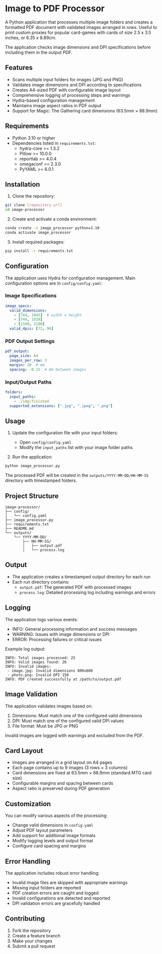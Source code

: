 # Image to PDF Processor

A Python application that processes multiple image folders and creates a formatted PDF document with validated images arranged in rows. Useful to print custom proxies for popular card-games with cards of size 2.5 x 3.5 inches, or 6.35 x 8.89cm.

The application checks image dimensions and DPI specifications before including them in the output PDF.

## Features

- Scans multiple input folders for images (JPG and PNG)
- Validates image dimensions and DPI according to specifications
- Creates A4-sized PDF with configurable image layout
- Comprehensive logging of processing steps and warnings
- Hydra-based configuration management
- Maintains image aspect ratios in PDF output
- Support for Magic: The Gathering card dimensions (63.5mm × 88.9mm)

## Requirements

- Python 3.10 or higher
- Dependencies listed in `requirements.txt`:
  - hydra-core >= 1.3.2
  - Pillow >= 10.0.0
  - reportlab >= 4.0.4
  - omegaconf >= 2.3.0
  - PyYAML >= 6.0.1

## Installation

1. Clone the repository:

```bash
git clone [repository-url]
cd image-processor
```

2. Create and activate a conda environment:

```bash
conda create -n image_processor python=3.10
conda activate image_processor
```

3. Install required packages:

```bash
pip install -r requirements.txt
```

## Configuration

The application uses Hydra for configuration management. Main configuration options are in `config/config.yaml`:

### Image Specifications

```yaml
image_specs:
  valid_dimensions:
    - [744, 1045]  # width x height
    - [744, 1039]
    - [1500, 2100]
  valid_dpis: [72, 96]
```

### PDF Output Settings

```yaml
pdf_output:
  page_size: A4
  images_per_row: 3
  margin: 20  # mm
  spacing: -0.15  # mm between images
```

### Input/Output Paths

```yaml
folders:
  input_paths:
    - ./img/finished
  supported_extensions: [".jpg", ".jpeg", ".png"]
```

## Usage

1. Update the configuration file with your input folders:

   - Open `config/config.yaml`
   - Modify the `input_paths` list with your image folder paths
2. Run the application:

```bash
python image_processor.py
```

The processed PDF will be created in the `outputs/YYYY-MM-DD/HH-MM-SS` directory with timestamped folders.

## Project Structure

```
image-processor/
├── config/
│   └── config.yaml
├── image_processor.py
├── requirements.txt
├── README.md
└── outputs/
    └── YYYY-MM-DD/
        ├── HH-MM-SS/
        │   ├── output.pdf
        │   └── process.log
```

## Output

- The application creates a timestamped output directory for each run
- Each run directory contains:
  - `output.pdf`: The generated PDF with processed images
  - `process.log`: Detailed processing log including warnings and errors

## Logging

The application logs various events:

- INFO: General processing information and success messages
- WARNING: Issues with image dimensions or DPI
- ERROR: Processing failures or critical issues

Example log output:

```
INFO: Total images processed: 25
INFO: Valid images found: 20
INFO: Invalid images:
 - image.jpg: Invalid dimensions 800x600
 - photo.png: Invalid DPI 150
INFO: PDF created successfully at /path/to/output.pdf
```

## Image Validation

The application validates images based on:

1. Dimensions: Must match one of the configured valid dimensions
2. DPI: Must match one of the configured valid DPI values
3. File format: Must be JPG or PNG

Invalid images are logged with warnings and excluded from the PDF.

## Card Layout

- Images are arranged in a grid layout on A4 pages
- Each page contains up to 9 images (3 rows × 3 columns)
- Card dimensions are fixed at 63.5mm × 88.9mm (standard MTG card size)
- Configurable margins and spacing between cards
- Aspect ratio is preserved during PDF generation

## Customization

You can modify various aspects of the processing:

- Change valid dimensions in `config.yaml`
- Adjust PDF layout parameters
- Add support for additional image formats
- Modify logging levels and output format
- Configure card spacing and margins

## Error Handling

The application includes robust error handling:

- Invalid image files are skipped with appropriate warnings
- Missing input folders are reported
- PDF creation errors are caught and logged
- Invalid configurations are detected and reported
- DPI validation errors are gracefully handled

## Contributing

1. Fork the repository
2. Create a feature branch
3. Make your changes
4. Submit a pull request
